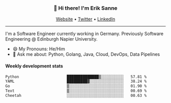 <h3 align="center">👋 Hi there! I'm Erik Sanne</h3>
<p align="center">
  <a href="https://eriksanne.com">Website</a> •
  <a href="https://twitter.com/ErikKonradSanne">Twitter</a> •
  <a href="https://www.linkedin.com/in/eriksanne/">LinkedIn</a>
</p>

---
I'm a Software Engineer currently working in Germany. Previously Software Engineering @ Edinburgh Napier University.

- 😄 My Pronouns: He/Him
- 💬 Ask me about: Python, Golang, Java, Cloud, DevOps, Data Pipelines

<h4>Weekly development stats</h4>
<!--START_SECTION:waka-->

```txt
Python                     ██████████████▒░░░░░░░░░░   57.81 %
YAML                       █████████▓░░░░░░░░░░░░░░░   38.24 %
Go                         ▒░░░░░░░░░░░░░░░░░░░░░░░░   01.90 %
Text                       ▒░░░░░░░░░░░░░░░░░░░░░░░░   00.69 %
Cheetah                    ░░░░░░░░░░░░░░░░░░░░░░░░░   00.63 %
```

<!--END_SECTION:waka-->
